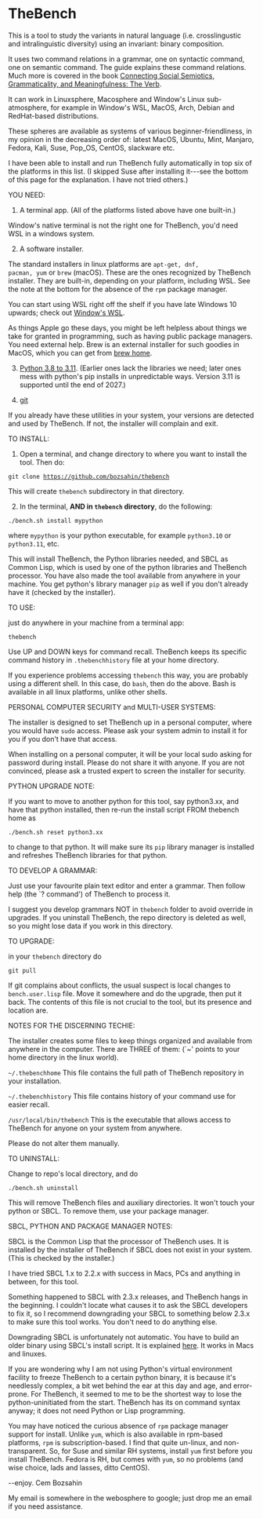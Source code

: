 # TheBench
This is a tool to study the variants in natural language (i.e. crosslingustic and intralinguistic diversity) using an invariant: binary composition.

It uses two command relations in a grammar, one on
syntactic command, one on semantic command. The guide explains these command relations.
    Much more is covered in the book <a href="https://www.cambridgescholars.com/product/978-1-0364-1830-4">Connecting Social Semiotics, Grammaticality, and Meaningfulness: The Verb</a>.

It can work in Linuxsphere, Macosphere and Window's Linux sub-atmosphere,  for example in Window's WSL, MacOS, Arch, Debian and RedHat-based distributions.

These spheres are available as systems of various beginner-friendliness, in my opinion in the decreasing order of: latest MacOS, Ubuntu, Mint, Manjaro, Fedora, Kali, Suse, Pop_OS, CentOS, slackware etc. 

I have been able to install and run TheBench fully automatically in top six of the platforms in this list. (I skipped Suse after installing it---see the bottom of this page for the explanation. I have not tried others.)

YOU NEED:

1. A terminal app. (All of the platforms listed above have one built-in.)  

Window's native terminal is not the right one for TheBench, you'd need WSL in a windows system.


2. A software installer.  

The standard installers
in linux platforms are <code>apt-get, dnf, pacman, yum</code> or <code>brew</code> (macOS). These are the ones recognized by TheBench installer. They are built-in, depending on your platform, including WSL. See the note at the bottom for the absence of the <code>rpm</code> package manager.

You can start using WSL right off the shelf if you have late Windows 10 upwards; check out <a href="https://learn.microsoft.com/en-us/windows/wsl/install">Window's WSL</a>. 

As things Apple go these days, you might be left helpless about things we take for granted
in programming, such as having public package managers. You need external help. Brew is an external installer for such goodies in MacOS, which you can get from <a href="https://brew.sh/">brew home</a>.


3. <a href="https://www.python.org/">Python 3.8  to 3.11</a>. (Earlier ones lack the libraries we need; later ones mess with python's pip installs in unpredictable ways. Version 3.11 is supported until the end of 2027.)

4. <a href="https://git-scm.com/downloads">git</a> 

If you already have these utilities in your system, your versions are detected and used by TheBench. 
If not, the installer will complain and exit.

TO INSTALL: 

1.  Open a terminal, and change directory to where you want to install the tool. Then do:

   <code>git clone https://github.com/bozsahin/thebench</code>

   This will create <code>thebench</code> subdirectory in that directory.

2.  In the terminal, <b>AND in <code>thebench</code> directory</b>, do  the following:

   <code>./bench.sh install mypython</code>

where <code>mypython</code> is your python executable, for example <code>python3.10</code> or <code>python3.11</code>, etc.

This will install TheBench, the Python libraries needed, and SBCL as Common Lisp, which is used by one of the python libraries and TheBench processor. You have also made the tool available from anywhere in your machine. You get python's library manager <code>pip</code> as well if you don't already have it (checked by the installer).

TO USE: 

just do anywhere in your machine from a terminal app:

<code>thebench</code>

Use UP and DOWN keys for command recall. TheBench keeps its specific command history in <code>.thebenchhistory</code>
file at your home directory.

If you experience problems accessing <code>thebench</code> this way, you are probably using a different shell.
In this case, do <code>bash</code>, then do the above. Bash is available in all linux platforms, unlike other shells.

PERSONAL COMPUTER SECURITY and MULTI-USER SYSTEMS:

The installer is designed to set TheBench up in a personal computer, where you would have
<code>sudo</code> access. Please ask your system admin to install it for you if you don't have that access.

When installing on a personal computer, it will be your local sudo asking for password during install. 
Please do not share it with anyone. If you are not convinced, please ask a trusted expert to screen the installer for security.

PYTHON UPGRADE NOTE:

If you want to move to another python for this tool, say python3.xx, and have that python installed, then 
re-run the install script FROM thebench home as

<code>./bench.sh reset python3.xx</code>

to change to that python. It will make sure its <code>pip</code> library manager is installed and refreshes TheBench libraries for that python. 

TO DEVELOP A GRAMMAR:

Just use your favourite plain text editor and enter a grammar. Then follow help (the `? command') of TheBench to process it.

I suggest you develop grammars NOT in <code>thebench</code> folder to avoid override in upgrades.
If you uninstall TheBench, the repo directory is deleted as well, so you might lose data if you work in this directory.

TO UPGRADE:

in your <code>thebench</code> directory do

   <code>git pull</code>

If git complains about conflicts, the usual suspect is local changes to <code>bench.user.lisp</code> file.
Move it somewhere and do the upgrade, then put it back. The contents of this file is not crucial to the tool,
but its presence and location are.

NOTES FOR THE DISCERNING TECHIE:

The installer
creates some files to keep things organized and available from
anywhere in the computer. There are THREE of them: (`~' points to your home directory in the linux world).

<code>~/.thebenchhome</code> This file contains the full path of TheBench repository in your installation.

<code>~/.thebenchhistory</code> This file contains history of your command use for easier recall.

<code>/usr/local/bin/thebench</code> This is the executable that allows access to TheBench for anyone on your system from anywhere.

Please do not alter them manually.

TO UNINSTALL:

Change to repo's local directory, and do

   <code>./bench.sh uninstall</code>

This will remove TheBench files and auxiliary directories. It won't touch
your python or SBCL. To remove them, use your package manager. 

SBCL, PYTHON AND PACKAGE MANAGER NOTES: 

SBCL is the Common Lisp that the processor of TheBench uses. It is installed by the installer of TheBench if SBCL does
not exist in your system. (This is checked by the installer.)

I have tried SBCL 1.x to 2.2.x with success in Macs, PCs and anything in between, for this tool. 

Something happened to SBCL with 2.3.x releases, and
TheBench hangs in the beginning. I couldn't locate what causes it to ask the SBCL developers to fix it, so I recommend downgrading
your SBCL to something below 2.3.x to make sure this tool works. You don't need to do anything else.

Downgrading SBCL is unfortunately not automatic. You have to build an older binary using SBCL's install script. 
It is explained <a href="https://sbcl.org/getting.html"> here</a>. It works in Macs and linuxes.

If you are wondering why I am not using Python's virtual environment facility to freeze TheBench to a certain python binary,
it is because it's needlessly complex, a bit wet behind the ear at this day and age, and error-prone. 
For TheBench, it seemed to me  to be the shortest way to lose the python-uninitiated from the start.
TheBench has its on command syntax anyway; it does not need Python or Lisp programming.

You may have noticed the curious absence of <code>rpm</code> package manager support for install. Unlike <code>yum</code>, which
is also available in rpm-based platforms, <code>rpm</code> is subscription-based. I find that quite un-linux, and non-transparent.
So, for Suse and similar RH systems, install <code>yum</code> first before you install TheBench. Fedora is RH, but comes with <code>yum</code>, so no problems (and wise choice, lads and lasses, ditto CentOS).

--enjoy. Cem Bozsahin

My email is somewhere in the webosphere to google; just drop me an email if you need assistance.

